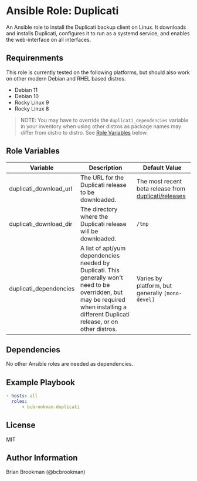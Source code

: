 # Ansible Role: Duplicati

An Ansible role to install the Duplicati backup client on Linux. It downloads and installs Duplicati, configures it to run as a systemd service, and enables the web-interface on all interfaces.

## Requirenments

This role is currently tested on the following platforms, but should also work on other modern Debian and RHEL based distros.

- Debian 11
- Debian 10
- Rocky Linux 9
- Rocky Linux 8

> NOTE: You may have to override the `duplicati_dependencies` variable in your inventory when using other distros as package names may differ from distro to distro. See [Role Variables](#role-variables) below.

## Role Variables

|Variable|Description|Default Value|
|--------|-----------|-------|
|duplicati_download_url|The URL for the Duplicati release to be downloaded.|The most recent beta release from [duplicati/releases](https://github.com/duplicati/duplicati/releases)|
|duplicati_download_dir|The directory where the Duplicati release will be downloaded.|`/tmp`|
|duplicati_dependencies|A list of apt/yum dependencies needed by Duplicati. This generally won't need to be overridden, but may be required when installing a different Duplicati release, or on other distros.|Varies by platform, but generally `[mono-devel]`|

## Dependencies

No other Ansible roles are needed as dependencies.

## Example Playbook

```yaml
- hosts: all
  roles:
      - bcbrookman.duplicati
```

## License

MIT

## Author Information

Brian Brookman (@bcbrookman)
